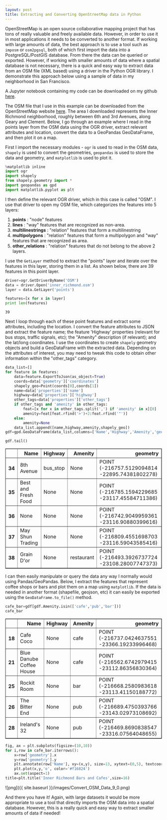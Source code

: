 ```yaml
---
layout: post
title: Extracting and Converting OpenStreetMap data in Python
---
```


OpenStreetMap is an open source collaborative mapping project that has tons of really valuable and freely available data. However, in order to use it in most applications it needs to be converted to another format. If working with large amounts of data, the best approach is to use a tool such as ```imposm``` or ```osm2pgsql```, both of which first import the data into a PostgreSQL/PostGIS database. From there the data can be queried or exported. However, if working with smaller amounts of data where a spatial database is not necessary, there is a quick and easy way to extract data from an OSM file (XML based) using a driver in the Python OGR library. I demonstrate this approach below using a sample of data in my neighborhood in San Francisco.

A Jupyter notebook containing my code can be downloaded on my github [here](https://github.com/agaidus/Converting_OSM_Data/blob/master/Convert_OSM_Data.ipynb).

The OSM file that I use in this example can be downloaded from the OpenStreetMap website [here](http://www.openstreetmap.org/export#map=17/37.78292/-122.46336). The area I downloaded represents the Inner Richmond neighborhood, roughly between 6th and 3rd Avenues, along Geary and Clement. Below, I go through an example where I read in the points layer from the OSM data using the OGR driver, extract relevant attributes and location, convert the data to a GeoPandas GeoDataFrame, and then plot it on a map.

First I import the necessary modules - ``ogr`` is used to read in the OSM data, ```shapely``` is used to convert the geometries, ```geopandas``` is used to store the data and geometry, and ```matplotlib``` is used to plot it.


```python
%matplotlib inline
import ogr
import shapely
from shapely.geometry import *
import geopandas as gpd
import matplotlib.pyplot as plt
```

I then define the relevant OGR driver, which in this case is called "OSM". I use that driver to open my OSM file, which categorizes the features into 5 layers:

1. **points** : "node" features
2. **lines** : "way" features that are recognized as non-area.
3. **multilinestrings** : "relation" features that form a multilinestring
4. **multipolygons** : "relation" features that form a multipolygon and "way" features that are recognized as area.
5. **other_relations** : "relation" features that do not belong to the above 2 layers.

I use the ```GetLayer``` method to extract the "points" layer and iterate over the features in this layer, storing them in a list. As shown below, there are 39 features in this point layer.


```python
driver=ogr.GetDriverByName('OSM')
data = driver.Open('inner_richmond.osm')
layer = data.GetLayer('points')

features=[x for x in layer]
print len(features)
```

    39
    

Next I loop through each of these point features and extract some attributes, including the location. I convert the feature attributes to JSON and extract the feature name; the feature 'Highway' properties (relevant for bus stops, traffic signals, etc); the "Amenity" description (if relevant); and the lat/long coordinates. I use the coordinates to create ```shapely``` geometry objects and build a GeoDataFrame with the extracted data. Depending on the attributes of interest, you may need to tweak this code to obtain other information within the "other_tags" category.


```python
data_list=[]
for feature in features:
    data=feature.ExportToJson(as_object=True)
    coords=data['geometry']['coordinates']
    shapely_geo=Point(coords[0],coords[1])
    name=data['properties']['name']
    highway=data['properties']['highway']
    other_tags=data['properties']['other_tags']
    if other_tags and 'amenity' in other_tags:
        feat=[x for x in other_tags.split(',') if 'amenity' in x][0]
        amenity=feat[feat.rfind('>')+2:feat.rfind('"')]
    else:
        amenity=None
    data_list.append([name,highway,amenity,shapely_geo])
gdf=gpd.GeoDataFrame(data_list,columns=['Name','Highway','Amenity','geometry'],crs={'init': 'epsg:4326'}).to_crs(epsg=3310)
```


```python
gdf.tail()
```




<div>
<table border="1" class="dataframe">
  <thead>
    <tr style="text-align: right;">
      <th></th>
      <th>Name</th>
      <th>Highway</th>
      <th>Amenity</th>
      <th>geometry</th>
    </tr>
  </thead>
  <tbody>
    <tr>
      <th>34</th>
      <td>8th Avenue</td>
      <td>bus_stop</td>
      <td>None</td>
      <td>POINT (-216757.5129094814 -22895.74381802278)</td>
    </tr>
    <tr>
      <th>35</th>
      <td>Best and Fresh Food</td>
      <td>None</td>
      <td>None</td>
      <td>POINT (-216785.1594229685 -23117.45584711386)</td>
    </tr>
    <tr>
      <th>36</th>
      <td>None</td>
      <td>None</td>
      <td>None</td>
      <td>POINT (-216742.9049959361 -23116.90880399616)</td>
    </tr>
    <tr>
      <th>37</th>
      <td>May Shun Trading</td>
      <td>None</td>
      <td>None</td>
      <td>POINT (-216809.4551698703 -23116.59043585416)</td>
    </tr>
    <tr>
      <th>38</th>
      <td>Grain D'or</td>
      <td>None</td>
      <td>restaurant</td>
      <td>POINT (-216493.3926737724 -23108.28007747373)</td>
    </tr>
  </tbody>
</table>
</div>



I can then easily manipulate or query the data any way I normally would using Pandas/GeoPandas. Below, I extract the features that represent coffee shops or bars and plot them on a map using ```matplotlib```. If the data is needed in another format (shapefile, geojson, etc) it can easily be exported using the ```GeoDataFrame.to_file()``` method.


```python
cafe_bar=gdf[gdf.Amenity.isin(['cafe','pub','bar'])]
cafe_bar
```




<div>
<table border="1" class="dataframe">
  <thead>
    <tr style="text-align: right;">
      <th></th>
      <th>Name</th>
      <th>Highway</th>
      <th>Amenity</th>
      <th>geometry</th>
    </tr>
  </thead>
  <tbody>
    <tr>
      <th>18</th>
      <td>Cafe Coco</td>
      <td>None</td>
      <td>cafe</td>
      <td>POINT (-216737.0424637551 -23366.19233996468)</td>
    </tr>
    <tr>
      <th>21</th>
      <td>Blue Danube Coffee House</td>
      <td>None</td>
      <td>cafe</td>
      <td>POINT (-216562.6742979415 -23112.86356830364)</td>
    </tr>
    <tr>
      <th>25</th>
      <td>Rockit Room</td>
      <td>None</td>
      <td>bar</td>
      <td>POINT (-216668.2580983618 -23113.41150188772)</td>
    </tr>
    <tr>
      <th>26</th>
      <td>The Bitter End</td>
      <td>None</td>
      <td>pub</td>
      <td>POINT (-216689.4750393766 -23143.02973108692)</td>
    </tr>
    <tr>
      <th>28</th>
      <td>Ireland's 32</td>
      <td>None</td>
      <td>pub</td>
      <td>POINT (-216469.8690838547 -23316.07564048655)</td>
    </tr>
  </tbody>
</table>
</div>




```python
fig, ax = plt.subplots(figsize=(10,10))
for i,row in cafe_bar.iterrows():
    x=row['geometry'].x
    y=row['geometry'].y
    plt.annotate(row['Name'], xy=(x,y), size=13, xytext=(0,5), textcoords='offset points')
    plt.plot(x,y,'o', color='#f16824')
    ax.set(aspect=1)
title=plt.title('Inner Richmond Bars and Cafes',size=16)
```

![png]({{ site.baseurl }}/images/Convert_OSM_Data_9_0.png)


And there you have it! Again, with large datasets it would be more appropriate to use a tool that directly imports the OSM data into a spatial database. However, this is a really quick and easy way to extract smaller amounts of data if needed!
